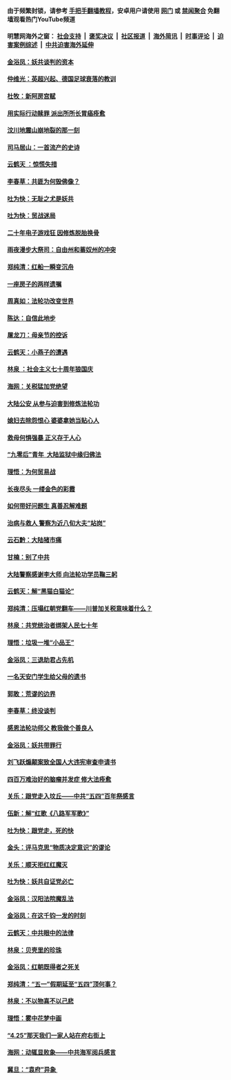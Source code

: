 #### 由于频繁封锁，请参考 [手把手翻墙教程](https://github.com/gfw-breaker/guides/wiki/)，安卓用户请使用 [网门](https://github.com/gfw-breaker/bn-android/blob/master/ogate.md?t=05251535) 或 [禁闻聚合](https://github.com/gfw-breaker/bn-android) 免翻墙观看热门YouTube频道 

#### 明慧网海外之窗：&nbsp;[社会支持](140.md?t=05251535) &nbsp;|&nbsp; [褒奖决议](282.md?t=05251535) &nbsp;|&nbsp; [社区报道](91.md?t=05251535) &nbsp;|&nbsp; [海外简讯](245.md?t=05251535) &nbsp;|&nbsp; [时事评论](251.md?t=05251535) &nbsp;|&nbsp; [迫害案例综述](328.md?t=05251535) &nbsp;|&nbsp; [中共迫害海外延伸](236.md?t=05251535) 

#### [金浴凤：妖共谈判的资本](../pages/nsc993/n11278365.md?t=05251535) 

#### [仲维光：英超兴起、德国足球衰落的教训](../pages/nsc993/n11276814.md?t=05251535) 

#### [杜牧：新阿房宫赋](../pages/nsc993/n11275922.md?t=05251535) 

#### [用实际行动赎罪 派出所所长胃癌痊愈](../pages/nsc993/n11273218.md?t=05251535) 

#### [汶川地震山崩地裂的那一刻](../pages/nsc993/n11273123.md?t=05251535) 

#### [司马居山：一首流产的史诗](../pages/nsc993/n11268076.md?t=05251535) 

#### [云鹤天 ：惊慌失措](../pages/nsc993/n11267465.md?t=05251535) 

#### [李春草：共匪为何毁佛像？](../pages/nsc993/n11267454.md?t=05251535) 

#### [吐为快：无耻之尤是妖共](../pages/nsc993/n11261325.md?t=05251535) 

#### [吐为快：贸战迷局](../pages/nsc993/n11261303.md?t=05251535) 

#### [二十年电子游戏狂 因修炼脱胎换骨](../pages/nsc993/n11258498.md?t=05251535) 

#### [雨夜漫步大祭司：自由州和蓄奴州的冲突](../pages/nsc993/n11259095.md?t=05251535) 

#### [郑纯清：红船一瞬变沉舟](../pages/nsc993/n11256277.md?t=05251535) 

#### [一座房子的两样遗嘱](../pages/nsc993/n11253464.md?t=05251535) 

#### [周真如：法轮功改变世界](../pages/nsc993/n11254173.md?t=05251535) 

#### [陈达：自信此地步](../pages/nsc993/n11254025.md?t=05251535) 

#### [屠龙刀：母亲节的控诉](../pages/nsc993/n11253997.md?t=05251535) 

#### [云鹤天：小燕子的遭遇](../pages/nsc993/n11253153.md?t=05251535) 

#### [林泉 ：社会主义七十周年狼国庆](../pages/nsc993/n11253108.md?t=05251535) 

#### [海网：关税猛加党绝望](../pages/nsc993/n11253056.md?t=05251535) 

#### [大陆公安 从参与迫害到修炼法轮功](../pages/nsc993/n11252250.md?t=05251535) 

#### [媳妇去除怨恨心 婆婆拿她当贴心人](../pages/nsc993/n11252448.md?t=05251535) 

#### [救母何惧强暴 正义存于人心](../pages/nsc993/n11248618.md?t=05251535) 

#### [“九零后”青年  大陆监狱中缘归佛法](../pages/nsc993/n11248180.md?t=05251535) 

#### [理悟：为何贸易战](../pages/nsc993/n11246103.md?t=05251535) 

#### [长夜尽头 一缕金色的彩霞](../pages/nsc993/n11245419.md?t=05251535) 

#### [如何带好问题生 真善忍解难题](../pages/nsc993/n11243655.md?t=05251535) 

#### [治病与救人 警察为近八旬大夫“站岗”](../pages/nsc993/n11243139.md?t=05251535) 

#### [云石黔：大陆猪市痛](../pages/nsc993/n11243584.md?t=05251535) 

#### [甘楠：别了中共](../pages/nsc993/n11243152.md?t=05251535) 

#### [大陆警察感谢李大师 向法轮功学员鞠三躬](../pages/nsc993/n11243062.md?t=05251535) 

#### [云鹤天：解“黑猫白猫论”](../pages/nsc993/n11241079.md?t=05251535) 

#### [郑纯清：压塌红朝党翻车——川普加关税意味着什么？](../pages/nsc993/n11241056.md?t=05251535) 

#### [林泉：共党统治者绑架人民七十年](../pages/nsc993/n11241034.md?t=05251535) 

#### [理悟：垃圾一堆“小品王”](../pages/nsc993/n11241005.md?t=05251535) 

#### [金浴凤：三退助君占先机](../pages/nsc993/n11240896.md?t=05251535) 

#### [一名天安门学生给父母的遗书](../pages/nsc993/n11240241.md?t=05251535) 

#### [郭敢：荒谬的边界](../pages/nsc993/n11239395.md?t=05251535) 

#### [李春草：终没谈判](../pages/nsc993/n11238751.md?t=05251535) 

#### [感恩法轮功师父 教我做个善良人](../pages/nsc993/n11238180.md?t=05251535) 

#### [金浴凤：妖共带罪行](../pages/nsc993/n11238313.md?t=05251535) 

#### [刘飞跃煽颠案致全国人大违宪审查申请书](../pages/nsc993/n11238268.md?t=05251535) 

#### [四百万难治好的脑瘤并发症 修大法痊愈](../pages/nsc993/n11238020.md?t=05251535) 

#### [关乐：跟党走入坟丘——中共“五四”百年祭感言](../pages/nsc993/n11236150.md?t=05251535) 

#### [伍新：解“红歌《八路军军歌》”](../pages/nsc993/n11227702.md?t=05251535) 

#### [吐为快：跟党走，死的快](../pages/nsc993/n11227511.md?t=05251535) 

#### [金头：评马克思“物质决定意识”的谬论](../pages/nsc993/n11227161.md?t=05251535) 

#### [关乐：顺天拒红红魔灭](../pages/nsc993/n11225393.md?t=05251535) 

#### [吐为快：妖共自证党必亡](../pages/nsc993/n11223109.md?t=05251535) 

#### [金浴凤：汉阳法院魔乱法](../pages/nsc993/n11222083.md?t=05251535) 

#### [金浴凤：在这千钧一发的时刻](../pages/nsc993/n11222047.md?t=05251535) 

#### [云鹤天：中共眼中的法律](../pages/nsc993/n11221943.md?t=05251535) 

#### [林泉：贝壳里的珍珠](../pages/nsc993/n11217073.md?t=05251535) 

#### [金浴凤：红朝既得者之死关](../pages/nsc993/n11217063.md?t=05251535) 

#### [郑纯清：“五一”假期延至“五四”顶何事？](../pages/nsc993/n11217000.md?t=05251535) 

#### [林泉：不以物喜不以己悲](../pages/nsc993/n11216987.md?t=05251535) 

#### [理悟：雾中花梦中画](../pages/nsc993/n11213846.md?t=05251535) 

#### [“4.25”那天我们一家人站在府右街上](../pages/nsc993/n11210435.md?t=05251535) 

#### [海网：动辄显败象——中共海军阅兵感言](../pages/nsc993/n11212147.md?t=05251535) 

#### [冀旦：“袁府”异象 ](../pages/nsc993/n11211996.md?t=05251535) 

